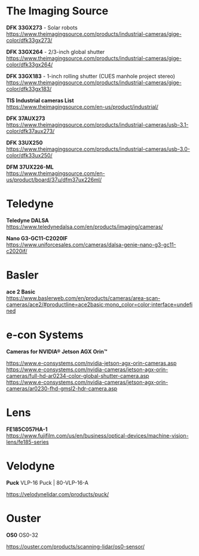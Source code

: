 
# The Imaging Source

**DFK 33GX273** - Solar robots  
https://www.theimagingsource.com/products/industrial-cameras/gige-color/dfk33gx273/  

**DFK 33GX264** - 2/3-inch global shutter   
https://www.theimagingsource.com/products/industrial-cameras/gige-color/dfk33gx264/  

**DFK 33GX183** - 1-inch rolling shutter (CUES manhole project stereo)   
https://www.theimagingsource.com/products/industrial-cameras/gige-color/dfk33gx183/  

**TIS Industrial cameras List**  
https://www.theimagingsource.com/en-us/product/industrial/  

**DFK 37AUX273**  
https://www.theimagingsource.com/products/industrial-cameras/usb-3.1-color/dfk37aux273/  

**DFK 33UX250**  
https://www.theimagingsource.com/products/industrial-cameras/usb-3.0-color/dfk33ux250/  

**DFM 37UX226-ML**  
https://www.theimagingsource.com/en-us/product/board/37u/dfm37ux226ml/

# Teledyne 

**Teledyne DALSA**  
https://www.teledynedalsa.com/en/products/imaging/cameras/  

**Nano G3-GC11-C2020IF**  
https://www.uniforcesales.com/cameras/dalsa-genie-nano-g3-gc11-c2020if/

# Basler

**ace 2 Basic**  
https://www.baslerweb.com/en/products/cameras/area-scan-cameras/ace2/#productline=ace2basic;mono_color=color;interface=undefined  

# e-con Systems

**Cameras for NVIDIA® Jetson AGX Orin™**  

https://www.e-consystems.com/nvidia-jetson-agx-orin-cameras.asp  
https://www.e-consystems.com/nvidia-cameras/jetson-agx-orin-cameras/full-hd-ar0234-color-global-shutter-camera.asp  
https://www.e-consystems.com/nvidia-cameras/jetson-agx-orin-cameras/ar0230-fhd-gmsl2-hdr-camera.asp  

# Lens

**FE185C057HA-1**  
https://www.fujifilm.com/us/en/business/optical-devices/machine-vision-lens/fe185-series  

# Velodyne

**Puck**  VLP-16 Puck | 80-VLP-16-A  

https://velodynelidar.com/products/puck/  

# Ouster

**OS0** OS0-32  

https://ouster.com/products/scanning-lidar/os0-sensor/  



